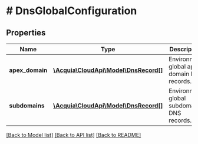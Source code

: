 # # DnsGlobalConfiguration

## Properties

Name | Type | Description | Notes
------------ | ------------- | ------------- | -------------
**apex_domain** | [**\Acquia\CloudApi\Model\DnsRecord[]**](DnsRecord.md) | Environment global apex domain DNS records. | [optional]
**subdomains** | [**\Acquia\CloudApi\Model\DnsRecord[]**](DnsRecord.md) | Environment global subdomain DNS records. | [optional]

[[Back to Model list]](../../README.md#models) [[Back to API list]](../../README.md#endpoints) [[Back to README]](../../README.md)
